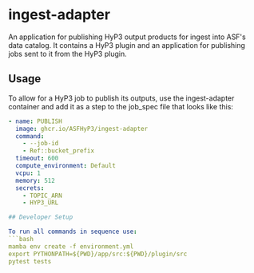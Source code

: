 # ingest-adapter

An application for publishing HyP3 output products for ingest into ASF's data catalog. 
It contains a HyP3 plugin and an application for publishing jobs sent to it from the HyP3 plugin.

## Usage

To allow for a HyP3 job to publish its outputs, use the ingest-adapter container and add it as a step to the job_spec file
that looks like this:

```yaml
- name: PUBLISH
  image: ghcr.io/ASFHyP3/ingest-adapter
  command:
    - --job-id
    - Ref::bucket_prefix
  timeout: 600
  compute_environment: Default
  vcpu: 1
  memory: 512
  secrets:
    - TOPIC_ARN
    - HYP3_URL

## Developer Setup

To run all commands in sequence use:
```bash
mamba env create -f environment.yml
export PYTHONPATH=${PWD}/app/src:${PWD}/plugin/src
pytest tests
```
